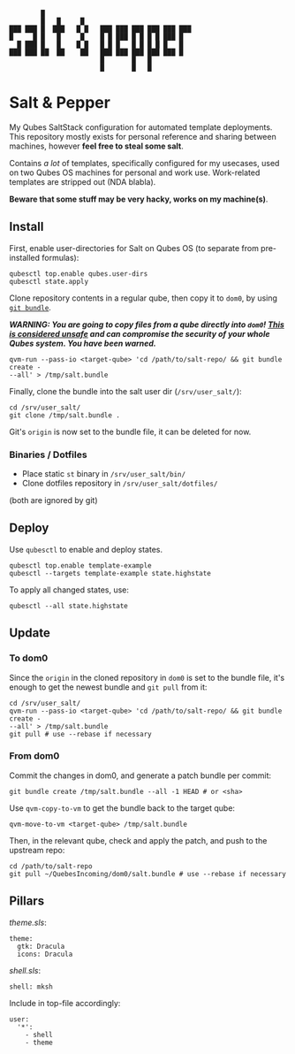 ```
        █
        █   █     █
███ ███ █  ███   █ █   ███ ███ ███ ███ ███ ███
█     █ █   █     █    █ █ ███ █ █ █ █ ███ █
  █ ███ █   █    █ █   █ █ █   █ █ █ █ █   █
███ ███ ██  ██    ██   ███ ███ ███ ███ ███ █
                       █       █   █
                       █       █   █
```

# Salt & Pepper

My Qubes SaltStack configuration for automated template deployments.
This repository mostly exists for personal reference and sharing between
machines, however **feel free to steal some salt**.

Contains *a lot* of templates, specifically configured for my usecases,
used on two Qubes OS machines for personal and work use. Work-related
templates are stripped out (NDA blabla).

**Beware that some stuff may be very hacky, works on my machine(s)**.

## Install

First, enable user-directories for Salt on Qubes OS (to separate from
pre-installed formulas):

```
qubesctl top.enable qubes.user-dirs
qubesctl state.apply
```

Clone repository contents in a regular qube, then copy it to `dom0`, by
using [`git bundle`](https://git-scm.com/docs/git-bundle).

***WARNING: You are going to copy files from a qube directly into `dom0`! [This
is considered
unsafe](https://www.qubes-os.org/doc/copy-from-dom0/#copying-to-dom0) and can
compromise the security of your whole Qubes system. You have been warned.***

```
qvm-run --pass-io <target-qube> 'cd /path/to/salt-repo/ && git bundle create -
--all' > /tmp/salt.bundle
```

Finally, clone the bundle into the salt user dir (`/srv/user_salt/`):

```
cd /srv/user_salt/
git clone /tmp/salt.bundle .
```

Git's `origin` is now set to the bundle file, it can be deleted for now.

### Binaries / Dotfiles

- Place static `st` binary in `/srv/user_salt/bin/`
- Clone dotfiles repository in `/srv/user_salt/dotfiles/`

(both are ignored by git)

## Deploy

Use `qubesctl` to enable and deploy states.

```
qubesctl top.enable template-example
qubesctl --targets template-example state.highstate
```

To apply all changed states, use:

`qubesctl --all state.highstate`

## Update

### To dom0

Since the `origin` in the cloned repository in `dom0` is set to the bundle file,
it's enough to get the newest bundle and `git pull` from it:

```
cd /srv/user_salt/
qvm-run --pass-io <target-qube> 'cd /path/to/salt-repo/ && git bundle create -
--all' > /tmp/salt.bundle
git pull # use --rebase if necessary
```

### From dom0

Commit the changes in dom0, and generate a patch bundle per commit:

```
git bundle create /tmp/salt.bundle --all -1 HEAD # or <sha>
```

Use `qvm-copy-to-vm` to get the bundle back to the target qube:

```
qvm-move-to-vm <target-qube> /tmp/salt.bundle
```

Then, in the relevant qube, check and apply the patch, and push to the upstream
repo:

```
cd /path/to/salt-repo
git pull ~/QuebesIncoming/dom0/salt.bundle # use --rebase if necessary
```

## Pillars

*theme.sls*:

```
theme:
  gtk: Dracula
  icons: Dracula
```

*shell.sls*:

```
shell: mksh
```

Include in top-file accordingly:

```
user:
  '*':
    - shell
    - theme
```

